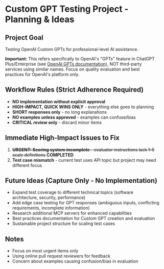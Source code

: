# Custom GPT Testing Project - Planning & Ideas

## Project Goal

Testing OpenAI Custom GPTs for professional-level AI assistance. 

**Important:** This refers specifically to OpenAI's "GPTs" feature in ChatGPT Plus/Enterprise (see [OpenAI GPTs documentation](https://openai.com/index/introducing-gpts/)), NOT third-party services using similar names. Focus on quality evaluation and best practices for OpenAI's platform only.

## Workflow Rules (Strict Adherence Required)

- **NO implementation without explicit approval**
- **HIGH-IMPACT, QUICK WINS ONLY** - everything else goes to planning
- **SHORT responses only** - no long explanations
- **NO examples unless approved** - examples can confuse/bias
- **CRITICAL review only** - discard minor items

## Immediate High-Impact Issues to Fix

1. ~~**URGENT: Scoring system incomplete** - evaluator instructions lack 1-5 scale definitions~~ **COMPLETED**
2. **Test case mismatch** - current test uses API topic but project may need different focus

## Future Ideas (Capture Only - No Implementation)

- Expand test coverage to different technical topics (software architecture, security, performance)
- Add edge case testing for GPT responses (ambiguous inputs, conflicting requirements, incomplete information)
- Research additional MCP servers for enhanced capabilities
- Best practices documentation for Custom GPT creation and evaluation
- Sustainable project structure for scaling test cases

## Notes

- Focus on most urgent items only
- Using online pull request reviewers for feedback
- Concern about examples causing confusion/bias in evaluation
